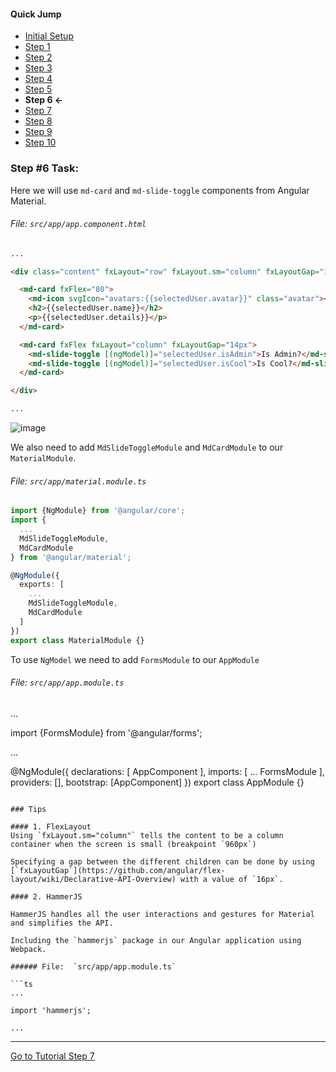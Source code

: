#### Quick Jump ####
* [Initial Setup](./INITIAL_SETUP.md)
* [Step 1](./STEP_1.md)
* [Step 2](./STEP_2.md)
* [Step 3](./STEP_3.md)
* [Step 4](./STEP_4.md)
* [Step 5](./STEP_5.md)
* **Step 6 <-**
* [Step 7](./STEP_7.md)
* [Step 8](./STEP_8.md)
* [Step 9](./STEP_9.md)
* [Step 10](./STEP_10.md)

### Step #6 Task:

Here we will use `md-card` and `md-slide-toggle` components from Angular Material.

###### File:  `src/app/app.component.html`

```html
...

<div class="content" fxLayout="row" fxLayout.sm="column" fxLayoutGap="16px">

  <md-card fxFlex="80">
    <md-icon svgIcon="avatars:{{selectedUser.avatar}}" class="avatar"></md-icon>
    <h2>{{selectedUser.name}}</h2>
    <p>{{selectedUser.details}}</p>
  </md-card>

  <md-card fxFlex fxLayout="column" fxLayoutGap="14px">
    <md-slide-toggle [(ngModel)]="selectedUser.isAdmin">Is Admin?</md-slide-toggle>
    <md-slide-toggle [(ngModel)]="selectedUser.isCool">Is Cool?</md-slide-toggle>
  </md-card>

</div>

...
```

![image](https://cloud.githubusercontent.com/assets/6004537/24765552/7d32dbf2-1ab5-11e7-886d-3eee6fa84ba6.png)


We also need to add `MdSlideToggleModule` and `MdCardModule` to our `MaterialModule`.
###### File: `src/app/material.module.ts`
```ts
import {NgModule} from '@angular/core';
import {
  ...
  MdSlideToggleModule,
  MdCardModule
} from '@angular/material';

@NgModule({
  exports: [
    ...
    MdSlideToggleModule,
    MdCardModule
  ]
})
export class MaterialModule {}

```

To use `NgModel` we need to add `FormsModule` to our `AppModule`
###### File: `src/app/app.module.ts`
...

import {FormsModule} from '@angular/forms';

...

@NgModule({
  declarations: [
    AppComponent
  ],
  imports: [
    ...
    FormsModule
  ],
  providers: [],
  bootstrap: [AppComponent]
})
export class AppModule {}

```

### Tips

#### 1. FlexLayout
Using `fxLayout.sm="column"` tells the content to be a column container when the screen is small (breakpoint `960px`)

Specifying a gap between the different children can be done by using 
[`fxLayoutGap`](https://github.com/angular/flex-layout/wiki/Declarative-API-Overview) with a value of `16px`.

#### 2. HammerJS

HammerJS handles all the user interactions and gestures for Material and simplifies the API.

Including the `hammerjs` package in our Angular application using Webpack.

###### File:  `src/app/app.module.ts`

```ts
...

import 'hammerjs';

...
```

----

[Go to Tutorial Step 7](./STEP_7.md)
